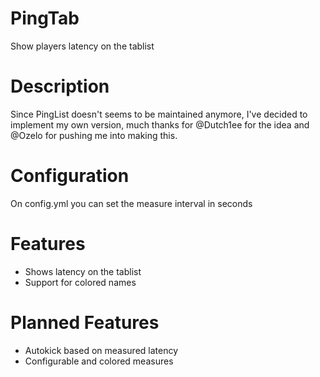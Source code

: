 PingTab
=======

Show players latency on the tablist

Description
=======
Since PingList doesn't seems to be maintained anymore, I've decided to implement my own version, much thanks for @Dutch1ee for the idea and @Ozelo for pushing me into making this.

Configuration
=======
On config.yml you can set the measure interval in seconds

Features
=======
* Shows latency on the tablist
* Support for colored names

Planned Features
=======
* Autokick based on measured latency
* Configurable and colored measures
